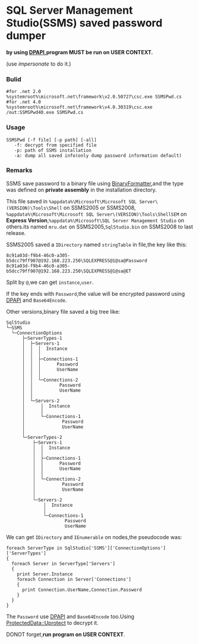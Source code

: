﻿# SQL Server Management Studio(SSMS) saved password dumper

**by using [DPAPI](https://msdn.microsoft.com/en-us/library/ms995355.aspx),program MUST be run on USER CONTEXT.**

(use *impersonate* to do it.)

### Bulid

    #for .net 2.0
    %systemroot%\microsoft.net\framework\v2.0.50727\csc.exe SSMSPwd.cs
    #for .net 4.0
    %systemroot%\microsoft.net\framework\v4.0.30319\csc.exe /out:SSMSPwd40.exe SSMSPwd.cs

### Usage

	SSMSPwd [-f file] [-p path] [-all]
       -f: decrypt from specified file
       -p: path of SSMS installation
       -a: dump all saved info(only dump password information default)

### Remarks

SSMS save password to a binary file using [BinaryFormatter](https://msdn.microsoft.com/en-us/library/system.runtime.serialization.formatters.binary.binaryformatter.aspx),and the type was defined on **private assembly** in the installation directory.

This file saved in `%appdata%\Microsoft\Microsoft SQL Server\(VERSION)\Tools\Shell` on SSMS2005 or SSMS2008, `%appdata%\Microsoft\Microsoft SQL Server\(VERSION)\Tools\ShellSEM` on **Express Version**,`%appdata%\Microsoft\SQL Server Management Studio` on others.its named `mru.dat` on SSMS2005,`SqlStudio.bin` on SSMS2008 to last release.

SSMS2005 saved a `IDirectory` named `stringTable` in file,the key like this:

	8c91a03d-f9b4-46c0-a305-b5dcc79ff907@192.168.223.250\SQLEXPRESS@1@sa@Password
	8c91a03d-f9b4-46c0-a305-b5dcc79ff907@192.168.223.250\SQLEXPRESS@1@sa@ET

Split by `@`,we can get `instance`,`user`.

If the key ends with `Password`,the value will be encrypted password using [DPAPI](https://msdn.microsoft.com/en-us/library/ms995355.aspx) and `Base64Encode`.

Other versions,binary file saved a big tree like:

    SqlStudio
    └─SSMS
      └─ConnectionOptions
          ├─ServerTypes-1
          │  ├─Servers-1
          │  │  │  Instance
          │  │  │
          │  │  ├─Connections-1
          │  │  │      Password
          │  │  │      UserName
          │  │  │
          │  │  └─Connections-2
          │  │          Password
          │  │          UserName
          │  │
          │  └─Servers-2
          │      │  Instance
          │      │
          │      └─Connections-1
          │              Password
          │              UserName
          │
          └─ServerTypes-2
              ├─Servers-1
              │  │  Instance
              │  │
              │  ├─Connections-1
              │  │      Password
              │  │      UserName
              │  │
              │  └─Connections-2
              │          Password
              │          UserName
              │
              └─Servers-2
                  │  Instance
                  │
                  └─Connections-1
                          Password
                          UserName

We can get `IDirectory` and `IEnumerable` on nodes,the pseudocode was:

    foreach ServerType in SqlStudio['SSMS']['ConnectionOptions']['ServerTypes']
    {
      foreach Server in ServerType['Servers']
      {
        print Server.Instance
        foreach Connection in Server['Connections']
        {
          print Connection.UserName,Connection.Password
        }
      }
    }
The `Password` use [DPAPI](https://msdn.microsoft.com/en-us/library/ms995355.aspx) and `Base64Encode` too.Using [ProtectedData::Uprotect](https://msdn.microsoft.com/en-us/library/xh68ketz(v=vs.110).aspx) to decrypt it.

DONOT forget,**run program on USER CONTEXT**.